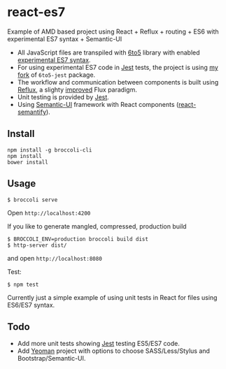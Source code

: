 
# react-es7


Example of AMD based project using React + Reflux + routing + ES6 with experimental ES7 syntax + Semantic-UI

* All JavaScript files are transpiled with [6to5](https://6to5.org/) library with enabled [experimental ES7 syntax](https://6to5.org/features.html).
* For using experimental ES7 code in [Jest](http://facebook.github.io/jest/docs/tutorial-react.html) tests, the project is using [my fork](https://github.com/hipertracker/6to5-jest) of `6to5-jest` package.
* The workflow and communication between components is built using [Reflux](https://github.com/spoike/refluxjs), a slighty [improved](http://blog.krawaller.se/posts/reflux-refinement/) Flux paradigm.
* Unit testing is provided by [Jest](https://facebook.github.io/jest/).
* Using [Semantic-UI](http://semantic-ui.com/) framework with React components ([react-semantify](http://react-components.com/component/react-semantify)).

## Install

```
npm install -g broccoli-cli
npm install
bower install
```

## Usage

```
$ broccoli serve
```

Open `http://localhost:4200`

If you like to generate mangled, compressed, production build

```
$ BROCCOLI_ENV=production broccoli build dist
$ http-server dist/
```

and open `http://localhost:8080`

Test:

```
$ npm test
```

Currently just a simple example of using unit tests in React for files using ES6/ES7 syntax.

## Todo

* Add  more unit tests showing [Jest](http://facebook.github.io/jest/) testing ES5/ES7 code.
* Add [Yeoman](http://yeoman.io/) project with options to choose SASS/Less/Stylus and Bootstrap/Semantic-UI.
